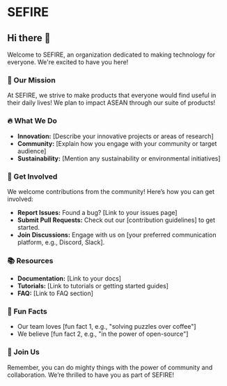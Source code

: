 # SEFIRE

## Hi there 👋

Welcome to SEFIRE, an organization dedicated to making technology for everyone. We're excited to have you here!

### 🌟 Our Mission
At SEFIRE, we strive to make products that everyone would find useful in their daily lives! We plan to impact ASEAN through our suite of products!

### 🔥 What We Do
- **Innovation:** [Describe your innovative projects or areas of research]
- **Community:** [Explain how you engage with your community or target audience]
- **Sustainability:** [Mention any sustainability or environmental initiatives]

### 🚀 Get Involved
We welcome contributions from the community! Here’s how you can get involved:
- **Report Issues:** Found a bug? [Link to your issues page]
- **Submit Pull Requests:** Check out our [contribution guidelines] to get started.
- **Join Discussions:** Engage with us on [your preferred communication platform, e.g., Discord, Slack].

### 📚 Resources
- **Documentation:** [Link to your docs]
- **Tutorials:** [Link to tutorials or getting started guides]
- **FAQ:** [Link to FAQ section]

### 🍿 Fun Facts
- Our team loves [fun fact 1, e.g., "solving puzzles over coffee"]
- We believe [fun fact 2, e.g., "in the power of open-source"]

### 🧙 Join Us
Remember, you can do mighty things with the power of community and collaboration. We’re thrilled to have you as part of SEFIRE!

